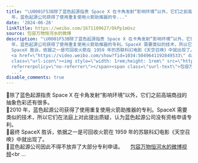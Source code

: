 ```yaml
---
title: "\U0001F53B除了蓝色起源指责 Space X 在卡角发射“影响环境”以外，它们之前高端商战的抽象色彩还有很多。\U0001F53B2010
  年，蓝色起源公司获得了使用重复使用火箭助推器的专..."
date: '2024-06-26'
linkTitle: https://weibo.com/1671109627/OkPp1mUxz
source: 包容万物恒河水的微博
description: "\U0001F53B除了蓝色起源指责 Space X 在卡角发射“影响环境”以外，它们之前高端商战的抽象色彩还有很多。<br>\U0001F53B2010
  年，蓝色起源公司获得了使用重复使用火箭助推器的专利。SpaceX 需要类似的技术，所以它们在法庭上对此提出质疑，认为蓝色起源公司没有资格申请专利。<br>\U0001F53B最终
  SpaceX 胜诉，依据之一是可回收火箭在 1959 年的苏联科幻电影《天空召唤》中就出现了。<br>\U0001F53B蓝色起源公司因此不得不放弃了大部分专利申请。
  <a href=\"https://video.weibo.com/show?fid=1034:5049641192849533\" data-hide=\"\"><span
  class=\"url-icon\"><img style=\"width: 1rem;height: 1rem\" src=\"https://h5.sinaimg.cn/upload/2015/09/25/3/timeline_card_small_video_default.png\"
  referrerpolicy=\"no-referrer\"></span><span class=\"surl-text\">包容万物恒河水的微博视频</span></a><br
  ..."
disable_comments: true
---
```

🔻除了蓝色起源指责 Space X 在卡角发射“影响环境”以外，它们之前高端商战的抽象色彩还有很多。<br>🔻2010 年，蓝色起源公司获得了使用重复使用火箭助推器的专利。SpaceX 需要类似的技术，所以它们在法庭上对此提出质疑，认为蓝色起源公司没有资格申请专利。<br>🔻最终 SpaceX 胜诉，依据之一是可回收火箭在 1959 年的苏联科幻电影《天空召唤》中就出现了。<br>🔻蓝色起源公司因此不得不放弃了大部分专利申请。 <a href="https://video.weibo.com/show?fid=1034:5049641192849533" data-hide=""><span class="url-icon"><img style="width: 1rem;height: 1rem" src="https://h5.sinaimg.cn/upload/2015/09/25/3/timeline_card_small_video_default.png" referrerpolicy="no-referrer"></span><span class="surl-text">包容万物恒河水的微博视频</span></a><br ...